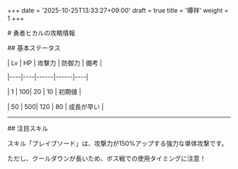 +++
date = '2025-10-25T13:33:27+09:00'
draft = true
title = '曋祥'
weight = 1
+++



\# 勇者ヒカルの攻略情報



\## 基本ステータス



| Lv | HP | 攻撃力 | 防御力 | 備考 |

|----|----|------|------|----|

| 1  | 100| 20   | 10   | 初期値 |

| 50 | 500| 120  | 80   | 成長が早い |



---



\## 注目スキル



<div class="box">

スキル「ブレイブソード」は、攻撃力が150%アップする強力な単体攻撃です。

ただし、クールダウンが長いため、ボス戦での使用タイミングに注意！

</div>

